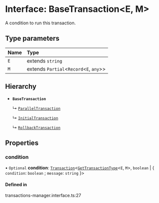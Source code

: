 # Interface: BaseTransaction<E, M\>

A condition to run this transaction.

## Type parameters

| Name | Type |
| :------ | :------ |
| `E` | extends `string` |
| `M` | extends `Partial`<`Record`<`E`, `any`\>\> |

## Hierarchy

- **`BaseTransaction`**

  ↳ [`ParallelTransaction`](ParallelTransaction.md)

  ↳ [`InitialTransaction`](InitialTransaction.md)

  ↳ [`RollbackTransaction`](RollbackTransaction.md)

## Properties

### condition

• `Optional` **condition**: [`Transaction`](../types/Transaction.md)<[`GetTransactionType`](../types/GetTransactionType.md)<`E`, `M`\>, `boolean` \| { `condition`: `boolean` ; `message`: `string`  }\>

#### Defined in

transactions-manager.interface.ts:27
